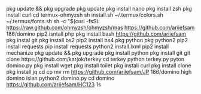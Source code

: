 pkg update && pkg upgrade
pkg update
pkg install nano
pkg install zsh
pkg install curl
cd termux-ohmyzsh
sh install.sh
~/.termux/colors.sh
~/.termux/fonts.sh
sh -c "$(curl -fsSL https://raw.github.com/ohmyzsh/ohmyzsh/mas
https://github.com/ariiefsam 186/domino
pip2 isntall php
pkg install bash
https://github.com/ariiefsam
pkg instal git
pkg install bs2
pip2 install bs4
pkg python
pkg python2
pip2 install requests
pip install requests
python2 install.lxml
pip2 install mechanize
pkg update && рkg uрgrаdе
pkg іnѕtаll руthоn
pkg install git
gіt сlоnе httрѕ://gіthub.соm/kаrjоk/tеrkеу
cd terkey
python terkey.py
pyton domino.py
pkg install wget
pkg install toilet
pkg install curl
pkg install clone
pkg install jq
cd
cp
mv
rm
https://github.com/ariiefsam/JP
186/domino
high domino islan
python2 domino.py
cd domino
https://github.com/ariiefsam/HC123
1s


